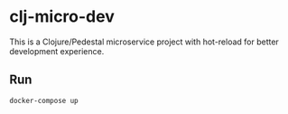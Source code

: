 # clj-micro-dev

This is a Clojure/Pedestal microservice project with hot-reload for better development experience.

## Run

`docker-compose up`
